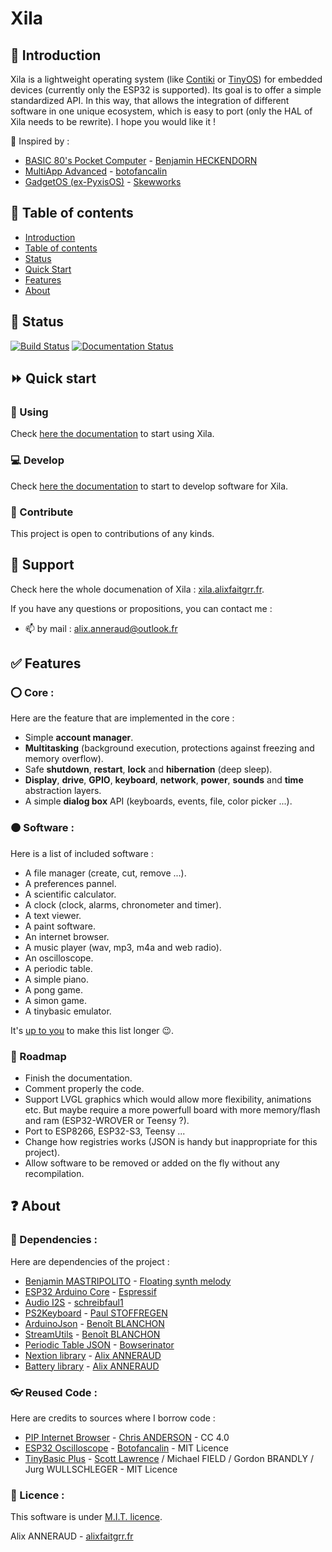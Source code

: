 # Xila

## 📰 Introduction

Xila is a lightweight operating system (like [Contiki](https://github.com/contiki-os/contiki "Contiki") or [TinyOS](https://github.com/tinyos/tinyos-main "TinyOS")) for embedded devices (currently only the ESP32 is supported). Its goal is to offer a simple standardized API. In this way, that allows the integration of different software in one unique ecosystem, which is easy to port (only the HAL of Xila needs to be rewrite). I hope you would like it !

💭 Inspired by :
- [BASIC 80's Pocket Computer](https://www.youtube.com/watch?v=Hjdj14C_jAI "BASIC 80's Pocket Computer") - [Benjamin HECKENDORN](https://www.benheck.com/ "Benjamin HECKENDORN")
- [MultiApp Advanced](https://github.com/botofancalin/M5Stack-MultiApp-Advanced "MultiApp Advanced") - [botofancalin](https://github.com/botofancalin "botofancalin")
- [GadgetOS (ex-PyxisOS)](https://www.skewworks.com/pyxis "GadgetOS (ex-PyxisOS)") - [Skewworks](https://www.skewworks.com "Skewworks")


## 📖 Table of contents

- [Introduction](#introduction)
- [Table of contents](#table-of-contents)
- [Status](#status)
- [Quick Start](#quick-start)
- [Features](#features)
- [About](#about)

## 🚦 Status

[![Build Status](https://travis-ci.com/AlixANNERAUD/Xila.svg?branch=master)](https://travis-ci.com/AlixANNERAUD/Xila.svg?branch=master)     [![Documentation Status](https://readthedocs.org/projects/xila/badge/?version=latest)](https://xila.readthedocs.io/en/latest/?badge=latest)

## ⏩ Quick start

### 🔰 Using

Check [here the documentation](https://xila.alixfaitgrr.fr/en/latest/Get%20Started.html#start-to-use "Start to use") to start using Xila.

### 💻 Develop

Check [here the documentation](https://xila.alixfaitgrr.fr/en/latest/Get%20Started.html#start-to-developp "Start to develop") to start to develop software for Xila.

### 🔬 Contribute

This project is open to contributions of any kinds.

## 📄 Support

Check here the whole documenation of Xila : [xila.alixfaitgrr.fr](https://xila.alixfaitgrr.fr/).

If you have any questions or propositions, you can contact me :
- 📫 by mail : [alix.anneraud@outlook.fr](mailto:alix.anneraud@outlook.fr) 

## ✅ Features

### ⭕ Core :

Here are the feature that are implemented in the core :

- Simple **account manager**.
- **Multitasking** (background execution, protections against freezing and memory overflow).
- Safe **shutdown**, **restart**, **lock** and **hibernation** (deep sleep).
- **Display**, **drive**, **GPIO**, **keyboard**, **network**, **power**, **sounds** and **time** abstraction layers.
- A simple **dialog box** API (keyboards, events, file, color picker ...).

### 🟠 Software :

Here is a list of included software :

- A file manager (create, cut, remove ...).
- A preferences pannel.
- A scientific calculator.
- A clock (clock, alarms, chronometer and timer).
- A text viewer.
- A paint software.
- An internet browser.
- A music player (wav, mp3, m4a and web radio).
- An oscilloscope.
- A periodic table.
- A simple piano.
- A pong game.
- A simon game.
- A tinybasic emulator.

It's [up to you](#develop) to make this list longer 😉.

### 🚆 Roadmap

- Finish the documentation.
- Comment properly the code.
- Support LVGL graphics which would allow more flexibility, animations etc. But maybe require a more powerfull board with more memory/flash and ram (ESP32-WROVER or Teensy ?).
- Port to ESP8266, ESP32-S3, Teensy ...
- Change how registries works (JSON is handy but inappropriate for this project).
- Allow software to be removed or added on the fly without any recompilation.

## ❓ About

### 🔗 Dependencies :

Here are dependencies of the project :

- [Benjamin MASTRIPOLITO](https://benpm.github.io "Benjamin MASTRIPOLITO") - [Floating synth melody](https://freeSound.org/people/Lemoncreme/sounds/231578 "Floating synth melody")
- [ESP32 Arduino Core](https://github.com/espressif/arduino-esp32 "ESP32 Arduino Core") - [Espressif](https://github.com/espressif/)
- [Audio I2S](https://github.com/schreibfaul1/ESP32-audioI2S "ESP32 Audio I2S") - [schreibfaul1](https://github.com/schreibfaul1)
- [PS2Keyboard](https://github.com/PaulStoffregen/PS2Keyboard "PS2Keyboard") - [Paul STOFFREGEN](https://github.com/PaulStoffregen/ "Paul STOFFREGEN")
- [ArduinoJson](https://github.com/bblanchon/ArduinoJson "ArduinoJson") - [Benoît BLANCHON](https://github.com/bblanchon/)
- [StreamUtils](https://github.com/bblanchon/ArduinoStreamUtils/ "StreamUtils") - [Benoît BLANCHON](https://github.com/bblanchon/)
- [Periodic Table JSON](https://github.com/Bowserinator/Periodic-Table-JSON "Periodic Table JSON") - [Bowserinator](https://github.com/Bowserinator/ "Bowserinator")
- [Nextion library](https://github.com/AlixANNERAUD/Nextion-Library "Nextion library") - [Alix ANNERAUD](https://github.com/AlixANNERAUD/ "Alix ANNERAUD")
- [Battery library](https://github.com/AlixANNERAUD/Battery-Library "Battery library") - [Alix ANNERAUD](https://github.com/AlixANNERAUD/ "Alix ANNERAUD")

### 👓 Reused Code :

Here are credits to sources where I borrow code :

- [PIP Internet Browser](https://github.com/zigwart/PIP-Arduino-Web-Browser "PIP Internet Browser") - [Chris ANDERSON](https://github.com/zigwart/ "Chris ANDERSON") - CC 4.0
- [ESP32 Oscilloscope](https://github.com/botofancalin/M5Stack-ESP32-Oscilloscope) - [Botofancalin](https://github.com/botofancalin/) - MIT Licence
- [TinyBasic Plus](https://github.com/BleuLlama/TinyBasicPlus "TinyBasic Plus") - [Scott Lawrence](https://github.com/BleuLlama "Scott Lawrence") / Michael FIELD / Gordon BRANDLY / Jurg WULLSCHLEGER - MIT Licence

### 🧾 Licence :

This software is under [M.I.T. licence](https://alix-anneraud.mit-license.org/ "M.I.T. licence").

Alix ANNERAUD - [alixfaitgrr.fr](https://alixfaitgrr.fr "alixfaitgrr.fr")
